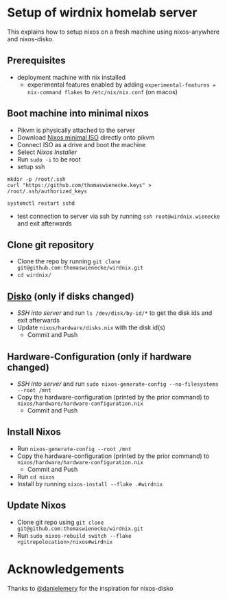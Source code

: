 # Setup of wirdnix homelab server

This explains how to setup nixos on a fresh machine using nixos-anywhere and nixos-disko.

## Prerequisites

* deployment machine with nix installed
  * experimental features enabled by adding `experimental-features = nix-command flakes` to `/etc/nix/nix.conf` (on macos)

## Boot machine into minimal nixos
* Pikvm is physically attached to the server
* Download [Nixos minimal ISO](https://nixos.org/download) directly onto pikvm
* Connect ISO as a drive and boot the machine
* Select *Nixos Installer*
* Run `sudo -i` to be root
* setup ssh
```
mkdir -p /root/.ssh
curl "https://github.com/thomaswienecke.keys" > /root/.ssh/authorized_keys

systemctl restart sshd
```
* test connection to server via ssh by running `ssh root@wirdnix.wienecke` and exit afterwards

## Clone git repository
* Clone the repo by running `git clone git@github.com:thomaswienecke/wirdnix.git`
* `cd wirdnix/`

## [Disko](https://github.com/nix-community/disko) (only if disks changed)
* *SSH into server* and run `ls /dev/disk/by-id/*` to get the disk ids and exit afterwards
* Update `nixos/hardware/disks.nix` with the disk id(s)
  * Commit and Push
<!-- * Run `nix run github:nix-community/disko --extra-experimental-features "nix-command flakes" -- --mode disko ./nixos/hardware/disks.nix`
  * *CAUTION*: this will format the drives -->

## Hardware-Configuration (only if hardware changed)
* *SSH into server* and run `sudo nixos-generate-config --no-filesystems --root /mnt`
* Copy the hardware-configuration (printed by the prior command) to `nixos/hardware/hardware-configuration.nix`
  * Commit and Push

## Install Nixos
* Run `nixos-generate-config --root /mnt`
* Copy the hardware-configuration (printed by the prior command) to `nixos/hardware/hardware-configuration.nix`
  * Commit and Push
* Run `cd nixos`
* Install by running `nixos-install --flake .#wirdnix`

## Update Nixos
* Clone git repo using `git clone git@github.com:thomaswienecke/wirdnix.git`
* Run `sudo nixos-rebuild switch --flake <gitrepolocation>/nixos#wirdnix`

# Acknowledgements
Thanks to [@danielemery](https://github.com/danielemery) for the inspiration for nixos-disko
